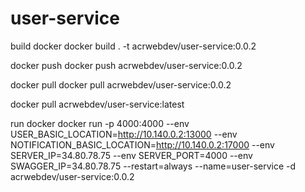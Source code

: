 # user-service

build docker
docker build . -t acrwebdev/user-service:0.0.2

docker push
docker push acrwebdev/user-service:0.0.2

docker pull
docker pull acrwebdev/user-service:0.0.2

docker pull acrwebdev/user-service:latest

run docker
docker run -p 4000:4000 --env USER_BASIC_LOCATION=http://10.140.0.2:13000 --env NOTIFICATION_BASIC_LOCATION=http://10.140.0.2:17000 --env SERVER_IP=34.80.78.75 --env SERVER_PORT=4000 --env SWAGGER_IP=34.80.78.75 --restart=always --name=user-service -d acrwebdev/user-service:0.0.2
